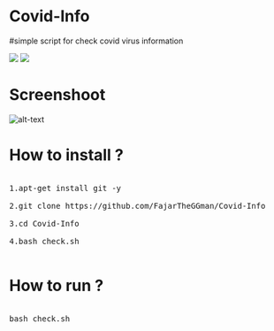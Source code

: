 # Covid-Info
#simple script for check covid virus information

![](https://img.shields.io/badge/Language-Bash-lime) ![](https://img.shields.io/badge/Version-1.0-yellow)

# Screenshoot

![alt-text](https://github.com/FajarTheGGman/F-Backup/blob/master/.img/Screenshot_2020-03-14-21-21-27-619_com.termux-01.jpeg)

# How to install ?

<pre>

1.apt-get install git -y

2.git clone https://github.com/FajarTheGGman/Covid-Info

3.cd Covid-Info

4.bash check.sh

</pre>

# How to run ?

<pre>

bash check.sh

</pre>

